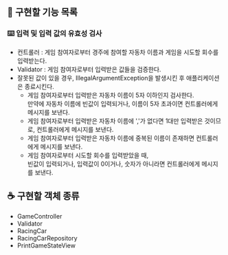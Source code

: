 ## ︎📝 구현할 기능 목록
### ⌨️ 입력 및 입력 값의 유효성 검사
* 컨트롤러 : 게임 참여자로부터 경주에 참여할 자동차 이름과 게임을 시도할 회수를 입력받는다.
* Validator : 게임 참여자로부터 입력받은 값들을 검증한다.
* 잘못된 값이 있을 경우, IllegalArgumentException을 발생시킨 후 애플리케이션은 종료시킨다. 
  * 게임 참여자로부터 입력받은 자동차 이름이 5자 이하인지 검사한다.  
    만약에 자동차 이름에 빈값이 입력되거나, 이름이 5자 초과이면 컨트롤러에게 메시지를 보낸다.
  * 게임 참여자로부터 입력받은 자동차 이름에 ','가 없다면 1대만 입력받은 것이므로, 컨트롤러에게 메시지를 보낸다.
  * 게임 참여자로부터 입력받은 자동차 이름에 중복된 이름이 존재하면 컨트롤러에게 메시지를 보낸다.
  * 게임 참여자로부터 시도할 회수를 입력받았을 때,  
    빈값이 입력되거나, 입력값이 0이거나, 숫자가 아니라면 컨트롤러에게 메시지를 보낸다.

## ☕️ 구현할 객체 종류
* GameController
* Validator
* RacingCar
* RacingCarRepository
* PrintGameStateView